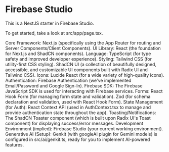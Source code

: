 # Firebase Studio

This is a NextJS starter in Firebase Studio.

To get started, take a look at src/app/page.tsx.

Core Framework: Next.js (specifically using the App Router for routing and Server Components/Client Components).
UI Library: React (the foundation for Next.js and ShadCN components).
Language: TypeScript (for type safety and improved developer experience).
Styling:
Tailwind CSS (for utility-first CSS styling).
ShadCN UI (a collection of beautifully designed, accessible, and customizable UI components built with Radix UI and Tailwind CSS).
Icons: Lucide React (for a wide variety of high-quality icons).
Authentication: Firebase Authentication (we've implemented Email/Password and Google Sign-In).
Firebase SDK: The Firebase JavaScript SDK is used for interacting with Firebase services.
Forms:
React Hook Form (for managing form state and validation).
Zod (for schema declaration and validation, used with React Hook Form).
State Management (for Auth): React Context API (used in AuthContext.tsx to manage and provide authentication state throughout the app).
Toasting/Notifications: The ShadCN Toaster component (which is built upon Radix UI's Toast component) for displaying success/error messages.
Development Environment (implied): Firebase Studio (your current working environment).
Generative AI (Setup): Genkit (with googleAI plugin for Gemini models) is configured in src/ai/genkit.ts, ready for you to implement AI-powered features.
